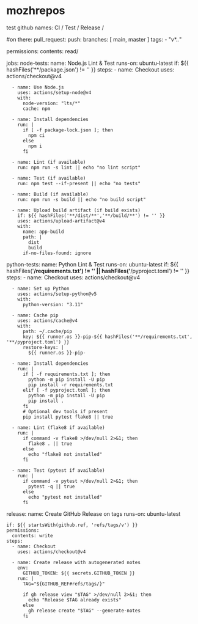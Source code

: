 # mozhrepos
test github
names: CI / Test / Release /

#on there:
  pull_request:
  push:
    branches: [ main, master ]
    tags:
      - "v*.*.*"

permissions:
  contents: read/

jobs:
  node-tests:
    name: Node.js Lint & Test
    runs-on: ubuntu-latest
    if: ${{ hashFiles('**/package.json') != '' }}
    steps:
      - name: Checkout
        uses: actions/checkout@v4

      - name: Use Node.js
        uses: actions/setup-node@v4
        with:
          node-version: "lts/*"
          cache: npm

      - name: Install dependencies
        run: |
          if [ -f package-lock.json ]; then
            npm ci
          else
            npm i
          fi

      - name: Lint (if available)
        run: npm run -s lint || echo "no lint script"

      - name: Test (if available)
        run: npm test --if-present || echo "no tests"

      - name: Build (if available)
        run: npm run -s build || echo "no build script"

      - name: Upload build artifact (if build exists)
        if: ${{ hashFiles('**/dist/**','**/build/**') != '' }}
        uses: actions/upload-artifact@v4
        with:
          name: app-build
          path: |
            dist
            build
          if-no-files-found: ignore

  python-tests:
    name: Python Lint & Test
    runs-on: ubuntu-latest
    if: ${{ hashFiles('**/requirements.txt') != '' || hashFiles('**/pyproject.toml') != '' }}
    steps:
      - name: Checkout
        uses: actions/checkout@v4

      - name: Set up Python
        uses: actions/setup-python@v5
        with:
          python-version: "3.11"

      - name: Cache pip
        uses: actions/cache@v4
        with:
          path: ~/.cache/pip
          key: ${{ runner.os }}-pip-${{ hashFiles('**/requirements.txt', '**/pyproject.toml') }}
          restore-keys: |
            ${{ runner.os }}-pip-

      - name: Install dependencies
        run: |
          if [ -f requirements.txt ]; then
            python -m pip install -U pip
            pip install -r requirements.txt
          elif [ -f pyproject.toml ]; then
            python -m pip install -U pip
            pip install .
          fi
          # Optional dev tools if present
          pip install pytest flake8 || true

      - name: Lint (flake8 if available)
        run: |
          if command -v flake8 >/dev/null 2>&1; then
            flake8 . || true
          else
            echo "flake8 not installed"
          fi

      - name: Test (pytest if available)
        run: |
          if command -v pytest >/dev/null 2>&1; then
            pytest -q || true
          else
            echo "pytest not installed"
          fi

  release:
    name: Create GitHub Release on tags
    runs-on: ubuntu-latest

    if: ${{ startsWith(github.ref, 'refs/tags/v') }}
    permissions:
      contents: write
    steps:
      - name: Checkout
        uses: actions/checkout@v4

      - name: Create release with autogenerated notes
        env:
          GITHUB_TOKEN: ${{ secrets.GITHUB_TOKEN }}
        run: |
          TAG="${GITHUB_REF#refs/tags/}"

          if gh release view "$TAG" >/dev/null 2>&1; then
            echo "Release $TAG already exists"
          else
            gh release create "$TAG" --generate-notes
          fi
